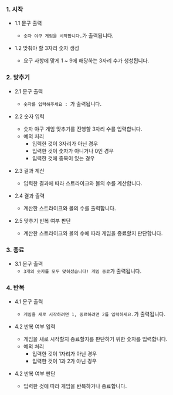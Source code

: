 ### 1. 시작

- 1.1 문구 출력
	- `숫자 야구 게임을 시작합니다.`가 출력됩니다.

- 1.2 맞춰야 할 3자리 숫자 생성
	- 요구 사항에 맞게 1 ~ 9에 해당하는 3자리 수가 생성됩니다.

### 2. 맞추기

- 2.1 문구 출력
	- `숫자를 입력해주세요 : `가 출력됩니다.

- 2.2 숫자 입력
	- 숫자 야구 게임 맞추기를 진행할 3자리 수를 입력합니다.
	- 예외 처리
		- 입력한 것이 3자리가 아닌 경우
		- 입력한 것이 숫자가 아니거나 0인 경우
		- 입력한 것에 중복이 있는 경우

- 2.3 결과 계산
	- 입력한 결과에 따라 스트라이크와 볼의 수를 계산합니다.
	
- 2.4 결과 출력
	- 계산한 스트라이크와 볼의 수를 출력합니다.

- 2.5 맞추기 반복 여부 판단
	- 계산한 스트라이크와 볼의 수에 따라 게임을 종료할지 판단합니다.
	
### 3. 종료

- 3.1 문구 출력
	- `3개의 숫자를 모두 맞히셨습니다! 게임 종료`가 출력됩니다.

### 4. 반복

- 4.1 문구 출력
	- `게임을 새로 시작하려면 1, 종료하려면 2를 입력하세요.`가 출력됩니다.

- 4.2 반복 여부 입력
	- 게임을 새로 시작할지 종료할지를 판단하기 위한 숫자를 입력합니다.
	- 예외 처리
		- 입력한 것이 1자리가 아닌 경우
		- 입력한 것이 1과 2가 아닌 경우

- 4.2 반복 여부 판단
	- 입력한 것에 따라 게임을 반복하거나 종료합니다.